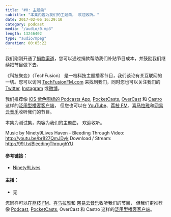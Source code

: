 ```yaml
---
title: "#0: 主题曲"
subtitle: "本集内容为我们的主题曲， 欢迎收听。"
date: 2017-02-06 16:29:10
category: podcast
media: "/audio/0.mp3"
length: 13246402
type: "audio/mpeg"
duration: 00:05:22
---
```


我们刚刚开通了[捐款渠道](https://techfusionfm.com/donate)，您可以通过捐款帮助我们补贴节目成本，并鼓励我们继续把节目做下去。

《科技聚变》（TechFusion） 是一档科技主题播客节目，我们谈论有关互联网的一切。您可以访问 [TechFusionFM.com](https://TechFusionFM.com) 来找到我们，同时您也可以关注我们的 [Twitter](http://twitter.com/TechFusionFM), [Instagram](https://www.instagram.com/techfusionfm/) 或[微博](http://weibo.com/TechFusionFM)。

我们推荐像 [iOS 紫色图标的 Podcasts App](https://itunes.apple.com/cn/podcast/id1202658654), [PocketCasts](http://pca.st/podcast/28fcd200-cc7c-0134-10da-25324e2a541d), [OverCast](https://overcast.fm) 和 [Castro](http://supertop.co/castro/) 这样的[泛用型播客客户端](https://techfusionfm.com/faq)， 但您也可以在 [YouTube](https://www.youtube.com/channel/UC6uvHf21Tjm5lepw6P2Ki-Q)、[荔枝 FM](https://www.lizhi.fm/1494013/)、[喜马拉雅](http://www.ximalaya.com/72456289/album/6648521)和[网易云音乐](http://music.163.com/#/djradio?id=347498120)收听我们的节目。

本集为测试集，内容为我们的主题曲， 欢迎收听。

Music by Ninety9Lives
Haven - Bleeding Through
Video: http://youtu.be/br827QmJDyk
Download / Stream: http://99l.tv/BleedingThroughYU

<!-- More -->

#### 参考链接：

- [Ninety9Lives](https://www.ninety9lives.com/)

#### 主播：

- 无


您同样可以在[荔枝 FM](https://www.lizhi.fm/1494013/)、[喜马拉雅](http://www.ximalaya.com/72456289/album/6648521)和 [网易云音乐](http://music.163.com/#/djradio?id=347498120)收听我们的节目， 但我们更推荐像 [Podcast](https://itunes.apple.com/cn/podcast/id1202658654), [PocketCasts](http://pca.st/podcast/28fcd200-cc7c-0134-10da-25324e2a541d), OverCast 和 Castro 这样的[泛用型播客客户端](https://techfusionfm.com/faq)。 

